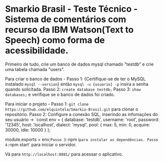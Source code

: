 Smarkio Brasil - Teste Técnico - Sistema de comentários com recurso da IBM Watson(Text to Speech) como forma de acessibilidade. 
==============

Primeiro de tudo, crie um banco de dados mysql chamado "testdb" e crie uma tabela chamada "users".

Para criar o banco de dados - Passo 1: {Certifique-se de ter o MySQL instalado `mysql --version`} então `mysql -u {usuario} -p` insira a senha quando solicitada. 
Passo 2: `create database testdb;`
Passo 3: `show databases;` e verifique se o banco de dados foi criado.

Para iniciar o projeto - Passo 1: `git clone https://github.com/elquintela/Smarkio-Brasil.git` para clonar o repositório.
Passo 2: Configure a conexão SQL, inserindo as infomações do seu usuário -> 
  `const env = {
  database: 'testdb',
  username: 'root',
  password: '12345',
  host: 'localhost',
  dialect: 'mysql',
  pool: {
    max: 5,
    min: 0,
    acquire: 30000,
    idle: 10000
  }
};
 
module.exports = env;`
Passo 3: `npm i` para instalar as dependências.
Passo 4: `npm start` para iniciar o servidor.


Vá para `http://localhost:8081/` para acessar o aplicativo.

